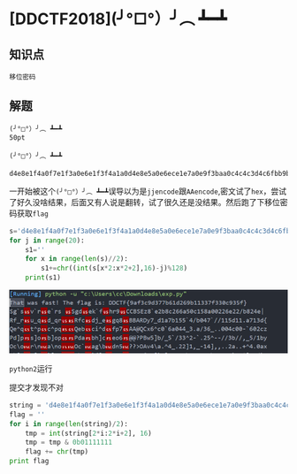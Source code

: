# [DDCTF2018](╯°□°）╯︵ ┻━┻

## 知识点

`移位密码`

## 解题

```
(╯°□°）╯︵ ┻━┻
50pt

(╯°□°）╯︵ ┻━┻

d4e8e1f4a0f7e1f3a0e6e1f3f4a1a0d4e8e5a0e6ece1e7a0e9f3baa0c4c4c3d4c6fbb9b2b2e1e2b9b9b7b4e1b4b7e3e4b3b2b2e3e6b4b3e2b5b0b6b1b0e6e1e5e1b5fd
```

一开始被这个`(╯°□°）╯︵ ┻━┻`误导以为是`jjencode`跟`AAencode`,密文试了`hex`，尝试了好久没啥结果，后面又有人说是翻转，试了很久还是没结果。然后跑了下移位密码获取`flag`

```python
s='d4e8e1f4a0f7e1f3a0e6e1f3f4a1a0d4e8e5a0e6ece1e7a0e9f3baa0c4c4c3d4c6fbb9e1e6b3e3b9e4b3b7b7e2b6b1e4b2b6b9e2b1b1b3b3b7e6b3b3b0e3b9b3b5e6fd'
for j in range(20):
    s1=''
    for x in range(len(s)//2):
        s1+=chr((int(s[x*2:x*2+2],16)-j)%128)
    print(s1)
```

![](./img/54-1.png)

`python2`运行

提交才发现不对

```python
string = 'd4e8e1f4a0f7e1f3a0e6e1f3f4a1a0d4e8e5a0e6ece1e7a0e9f3baa0c4c4c3d4c6fbb9b2b2e1e2b9b9b7b4e1b4b7e3e4b3b2b2e3e6b4b3e2b5b0b6b1b0e6e1e5e1b5fd'
flag = ''
for i in range(len(string)/2):
    tmp = int(string[2*i:2*i+2], 16)
    tmp = tmp & 0b01111111
    flag += chr(tmp)
print flag
```

